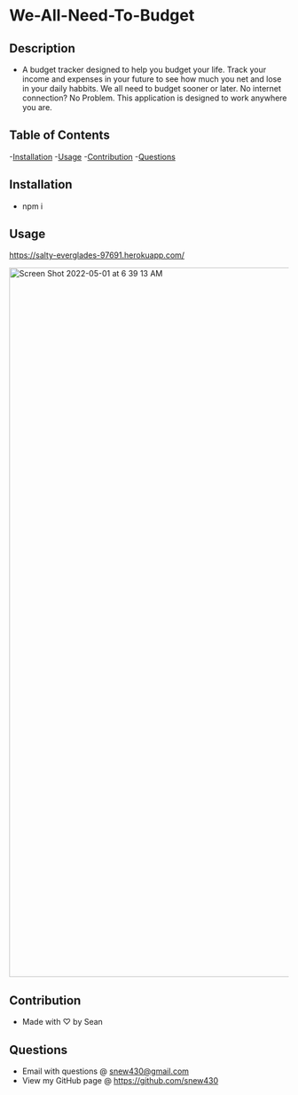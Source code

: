 # We-All-Need-To-Budget

## Description

- A budget tracker designed to help you budget your life.  Track your income and expenses in your future to see how much you net and lose in your daily habbits.  We all need to budget sooner or later.  No internet connection? No Problem.  This application is designed to work anywhere you are.

## Table of Contents

-[Installation](#installation) -[Usage](#usage) -[Contribution](#contribution) -[Questions](#questions)

## Installation

- npm i

## Usage

https://salty-everglades-97691.herokuapp.com/

<img width="1277" alt="Screen Shot 2022-05-01 at 6 39 13 AM" src="https://user-images.githubusercontent.com/93355113/166142324-9a00931b-483d-4786-b2f1-2a49876e8362.png">


## Contribution

- Made with ♡ by Sean

## Questions

- Email with questions @ snew430@gmail.com
- View my GitHub page @ https://github.com/snew430